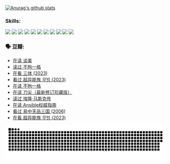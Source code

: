 
[![Anurag's github stats](https://github-readme-stats.vercel.app/api?username=w940853815)](https://github.com/anuraghazra/github-readme-stats)

### Skills:

<code><img height="32" src="https://cdn.jsdelivr.net/npm/simple-icons@v5/icons/python.svg"></code>
<code><img height="32" src="https://cdn.jsdelivr.net/npm/simple-icons@v5/icons/javascript.svg"></code>
<code><img height="32" src="https://cdn.jsdelivr.net/npm/simple-icons@v5/icons/django.svg"></code>
<code><img height="32" src="https://cdn.jsdelivr.net/npm/simple-icons@v5/icons/flask.svg"></code>
<code><img height="32" src="https://cdn.jsdelivr.net/npm/simple-icons@v5/icons/vuetify.svg"></code>
<code><img height="32" src="https://cdn.jsdelivr.net/npm/simple-icons@v5/icons/git.svg"></code>
<code><img height="32" src="https://cdn.jsdelivr.net/npm/simple-icons@v5/icons/docker.svg"></code>
<code><img height="32" src="https://cdn.jsdelivr.net/npm/simple-icons@v5/icons/postgresql.svg"></code>
<code><img height="32" src="https://cdn.jsdelivr.net/npm/simple-icons@v5/icons/elasticsearch.svg"></code>
<code><img height="32" src="https://cdn.jsdelivr.net/npm/simple-icons@v5/icons/macos.svg"></code>
<code><img height="32" src="https://cdn.jsdelivr.net/npm/simple-icons@v5/icons/linux.svg"></code>

### 🗣 豆瓣:

<!-- DOUBAN-ACTIVITIES:START -->
- [在读 谈美](https://www.douban.com/people/136069238/status/4560861771/?_i=11505918)
- [读过 不拘一格](https://www.douban.com/people/136069238/status/4560861445/?_i=11505918)
- [在看 三体‎ (2023)](https://www.douban.com/people/136069238/status/4558185093/?_i=11505918)
- [看过 超异能族 무빙‎ (2023)](https://www.douban.com/people/136069238/status/4556824186/?_i=11505918)
- [在读 不拘一格](https://www.douban.com/people/136069238/status/4541712161/?_i=11505918)
- [在读 刀尖（最新修订珍藏版）](https://www.douban.com/people/136069238/status/4541711339/?_i=11505918)
- [读过 埃隆·马斯克传](https://www.douban.com/people/136069238/status/4541710351/?_i=11505918)
- [在读 Ansible权威指南](https://www.douban.com/people/136069238/status/4539151450/?_i=11505918)
- [看过 易中天品三国‎ (2006)](https://www.douban.com/people/136069238/status/4529910812/?_i=11505918)
- [在看 超异能族 무빙‎ (2023)](https://www.douban.com/people/136069238/status/4527291077/?_i=11505918)
<!-- DOUBAN-ACTIVITIES:END -->


![Snake animation](https://raw.githubusercontent.com/w940853815/w940853815/output/github-contribution-grid-snake.svg)

<!--
**w940853815/w940853815** is a ✨ _special_ ✨ repository because its `README.md` (this file) appears on your GitHub profile.

Here are some ideas to get you started:

- 🔭 I’m currently working on ...
- 🌱 I’m currently learning ...
- 👯 I’m looking to collaborate on ...
- 🤔 I’m looking for help with ...
- 💬 Ask me about ...
- 📫 How to reach me: ...
- 😄 Pronouns: ...
- ⚡ Fun fact: ...
-->
